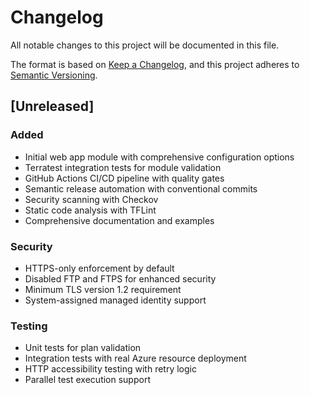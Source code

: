 # Changelog

All notable changes to this project will be documented in this file.

The format is based on [Keep a Changelog](https://keepachangelog.com/en/1.0.0/),
and this project adheres to [Semantic Versioning](https://semver.org/spec/v2.0.0.html).

## [Unreleased]

### Added
- Initial web app module with comprehensive configuration options
- Terratest integration tests for module validation
- GitHub Actions CI/CD pipeline with quality gates
- Semantic release automation with conventional commits
- Security scanning with Checkov
- Static code analysis with TFLint
- Comprehensive documentation and examples

### Security
- HTTPS-only enforcement by default
- Disabled FTP and FTPS for enhanced security
- Minimum TLS version 1.2 requirement
- System-assigned managed identity support

### Testing
- Unit tests for plan validation
- Integration tests with real Azure resource deployment
- HTTP accessibility testing with retry logic
- Parallel test execution support
